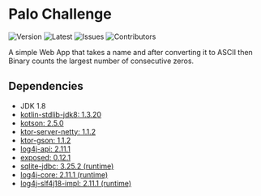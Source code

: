 # Palo Challenge
![Version](https://img.shields.io/github/release/Macro303/Neptunes-Pride.svg?label=version)
![Latest](https://img.shields.io/github/tag-pre/Macro303/Neptunes-Pride.svg?label=latest&colorB=orange)
![Issues](https://img.shields.io/github/issues/Macro303/Neptunes-Pride.svg?label=issues)
![Contributors](https://img.shields.io/github/contributors/Macro303/Neptunes-Pride.svg?label=contributors)

A simple Web App that takes a name and after converting it to ASCII then Binary counts the largest number of consecutive zeros.

## Dependencies
 - JDK 1.8
 - [kotlin-stdlib-jdk8: 1.3.20](https://kotlinlang.org/)
 - [kotson: 2.5.0](https://github.com/SalomonBrys/Kotson)
 - [ktor-server-netty: 1.1.2](https://ktor.io/)
 - [ktor-gson: 1.1.2](https://ktor.io/)
 - [log4j-api: 2.11.1](https://logging.apache.org/log4j/2.x/)
 - [exposed: 0.12.1](https://github.com/JetBrains/Exposed)
 - [sqlite-jdbc: 3.25.2 (runtime)](https://github.com/xerial/sqlite-jdbc)
 - [log4j-core: 2.11.1 (runtime)](https://logging.apache.org/log4j/2.x/)
 - [log4j-slf4j18-impl: 2.11.1 (runtime)](https://logging.apache.org/log4j/2.x/)
